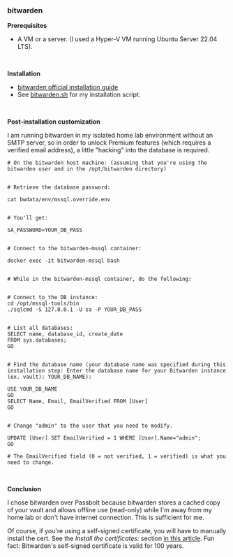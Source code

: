 ### bitwarden

**Prerequisites**

- A VM or a server. (I used a Hyper-V VM running Ubuntu Server 22.04 LTS).

<br>

**Installation**

- [bitwarden official installation guide](https://bitwarden.com/help/install-on-premise-linux/)
- See [bitwarden.sh](https://github.com/jameswsullivan/selfhosted/blob/main/bitwarden.sh) for my installation script.

<br>

**Post-installation customization**

I am running bitwarden in my isolated home lab environment without an SMTP server, so in order to unlock Premium features (which requires a verified email address), a little "hacking" into the database is required.

```
# On the bitwarden host machine: (assuming that you're using the bitwarden user and in the /opt/bitwarden directory)


# Retrieve the database password:

cat bwdata/env/mssql.override.env


# You'll get:

SA_PASSWORD=YOUR_DB_PASS


# Connect to the bitwarden-mssql container:

docker exec -it bitwarden-mssql bash


# While in the bitwarden-mssql container, do the following:


# Connect to the DB instance:
cd /opt/mssql-tools/bin
./sqlcmd -S 127.0.0.1 -U sa -P YOUR_DB_PASS


# List all databases:
SELECT name, database_id, create_date  
FROM sys.databases;  
GO 


# Find the database name (your database name was specified during this installation step: Enter the database name for your Bitwarden instance (ex. vault): YOUR_DB_NAME):

USE YOUR_DB_NAME
GO
SELECT Name, Email, EmailVerified FROM [User]
GO


# Change "admin" to the user that you need to modify.

UPDATE [User] SET EmailVerified = 1 WHERE [User].Name="admin";
GO

# The EmailVerified field (0 = not verified, 1 = verified) is what you need to change.
```

<br>

**Conclusion**

I chose bitwarden over Passbolt because bitwarden stores a cached copy of your vault and allows offline use (read-only) while I'm away from my home lab or don't have internet connection. This is sufficient for me.

Of course, if you're using a self-signed certificate, you will have to manually install the cert. See the *Install the certificates:* section [in this article](https://jameswsullivan.github.io/self-host-passbolt/). Fun fact: Bitwarden's self-signed certificate is valid for 100 years.